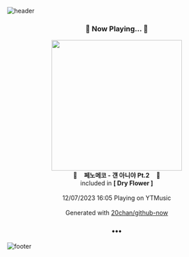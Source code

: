 ![header](https://capsule-render.vercel.app/api?type=wave&height=170&section=header&fontColor=090707&fontAlignX=45&fontAlignY=65&fontSize=100)

<h3 align="center">🎵 Now Playing... 🎵</h3>
<p align="center">
  <a href="https://music.youtube.com/watch?v=aG-SjeP6mjk">
    <img width="300" src="https://lh3.googleusercontent.com/iQO8RxL-VVr_HSaVe9Rhvil2E0JX5GaZI8VGyq0wOSDUy55lStksz3LICmTIIM2Wl4WYg1zjx3RBTeA">
  </a>
  <br>
  🎵&nbsp&nbsp&nbsp <b>페노메코 - 걘 아니야 Pt.2</b> &nbsp&nbsp&nbsp🎵
  <br>
  included in <b>[ Dry Flower ]</b>
  
  <br />
  <br />
  12/07/2023 16:05 Playing on YTMusic
  <br />
  <br />
  Generated with <a href="https://github.com/20chan/github-now">20chan/github-now</a>
</p>

<h3 align="center">•••</h3>

![footer](https://capsule-render.vercel.app/api?type=wave&height=150&section=footer)
